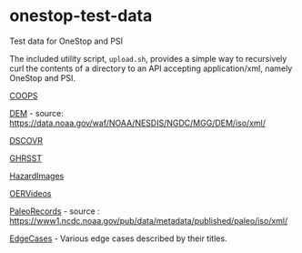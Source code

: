 # onestop-test-data
Test data for OneStop and PSI 

The included utility script, `upload.sh`, provides a simple way to recursively curl the contents of a directory to  an API accepting  application/xml, namely OneStop and PSI. 

[COOPS](/COOPS)

[DEM](/DEM) - source: https://data.noaa.gov/waf/NOAA/NESDIS/NGDC/MGG/DEM/iso/xml/

[DSCOVR](/DSCOVR) 

[GHRSST](/GHRSST)

[HazardImages](/HazardImages)

[OERVideos](/OERVideos)

[PaleoRecords](/PaleoRecords)  - source : https://www1.ncdc.noaa.gov/pub/data/metadata/published/paleo/iso/xml/

[EdgeCases](/EdgeCases) - Various edge cases described by their titles.  
